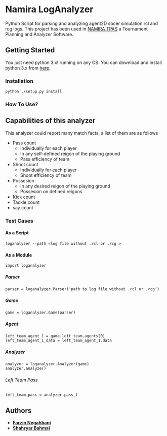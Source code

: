 # Namira LogAnalyzer
Python Script for parsing and analyzing agent2D socer simulation rcl and rcg logs. This project has been used in [NAMIRA TPAS](https://github.com/Farzin-Negahbani/Namira_TPAS)
a Tournament Planning and Analyzer Software.

## Getting Started

You just need python 3.x! running on any OS. You can download and install python 3.x from [here](https://www.python.org/downloads/).
### Installation
    python ./setup.py install
<!-- ### Uninstallation
    python ./setup.py uninstall -->
### How To Use?
## Capabilities of this analyzer

This analyzer could report many match facts, a list of them are as follows
- Pass count 
  - Individually for each player
  - In any self-defined reigon of the playing ground
  - Pass efficiency of team
- Shoot count
  - Individually for each player
  - Shoot efficiency of team
- Possesion 
  - In any desired reigon of the playing ground
  - Possesion on defined reigons
- Kick count
- Tackle count
- say count
### Test Cases
#### As a Script
    loganalyzer --path <log file without .rcl or .rcg >
#### As a Module
    import loganalyzer
##### Parser
    parser = loganalyzer.Parser('path to log file without .rcl or .rcg')
##### Game
    game = loganalyzer.Game(parser)
##### Agent
    left_team_agent_1 = game.left_team.agents[0]
    left_team_agent_1_data = left_team_agent_1.data
##### Analyzer
    analyzer = loganalyzer.Analyzer(game)
    analyzer.analyze()
###### Left Team Pass
    left_team_pass = analyzer.pass_l

## Authors

* **[Farzin Negahbani](https://github.com/Farzin-Negahbani)** 
* **[Shahryar Bahmai](https://github.com/shahryarbhm)**  
